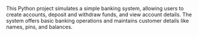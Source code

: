 This Python project simulates a simple banking system, allowing users to create accounts, deposit and withdraw funds, and view account details. The system offers basic banking operations and maintains customer details like names, pins, and balances.
